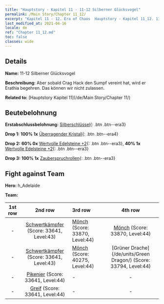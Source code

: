 ```yaml
---
title: "Hauptstory - Kapitel 11 - 11-12 Silberner Glücksvogel"
permalink: /Main Story/Chapter 11_12/
excerpt: "Kapitel 11 - 12. Era of Chaos  Hauptstory - Kapitel 11_12. 11-12 Silberner Glücksvogel"
last_modified_at: 2021-04-16
locale: de
ref: "Chapter 11_12.md"
toc: false
classes: wide
---
```


## Details

 **Name:** 11-12 Silberner Glücksvogel

 **Beschreibung:** Aber sobald Crag Hack den Sumpf vereint hat, wird er Erathia begehren. Das können wir nicht zulassen.

 **Related to:** [Hauptstory Kapitel 11](/de/Main Story/Chapter 11/)

## Beutebelohnung

 **Erstabschlussbelohnung:** [Silberschlüssel](/de/Items/con_693/){: .btn .btn--era3}

 **Drop 1:** **100% 1x** [Überragender Kristall](/de/Items/mat_38/){: .btn .btn--era4}

 **Drop 2:** **60% 0x** [Wertvolle Edelsteine +2](/de/Items/mat_30/){: .btn .btn--era3}, **40% 1x** [Wertvolle Edelsteine +2](/de/Items/mat_30/){: .btn .btn--era3}

 **Drop 3:** **100% 1x** [Zauberspruchrollen](/de/Items/con_694/){: .btn .btn--era3}


## Fight against Team
 **Hero:** h_Adelaide

 **Team:**


  | 1st row | 2nd row | 3rd row | 4th row |
  |:----:|:----:|:----|:----:|
  | - | [Schwertkämpfer](/de/units/Swordsman/) (Score: 33641, Level:43)  | [Mönch](/de/units/Monk/) (Score: 33870, Level:44)  | [Mönch](/de/units/Monk/) (Score: 33870, Level:44)  |
  | - | [Schwertkämpfer](/de/units/Swordsman/) (Score: 33641, Level:43)  | [Mönch](/de/units/Monk/) (Score: 40275, Level:44)  | [Grüner Drache](/de/units/Green Dragon/) (Score: 33794, Level:44)  |
  | - | [Pikenier](/de/units/Pikeman/) (Score: 33641, Level:44)  | - | - |
  | - | [Greif](/de/units/Griffin/) (Score: 33641, Level:44)  | - | - |


